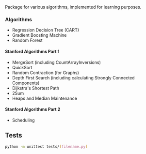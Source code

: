 Package for various algorithms, implemented for learning purposes.

### Algorithms
- Regression Decision Tree (CART)
- Gradient Boosting Machine
- Random Forest

#### Stanford Algorithms Part 1
- MergeSort (including CountArrayInversions)
- QuickSort
- Random Contraction (for Graphs)
- Depth First Search (including calculating Strongly Connected Components)
- Dijkstra's Shortest Path
- 2Sum
- Heaps and Median Maintenance

#### Stanford Algorithms Part 2
- Scheduling

## Tests
```bash
python -m unittest tests/[filename.py]
```

